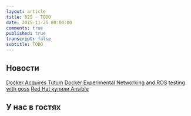 ```yaml
---
layout: article
title: 025 - TODO
date: 2015-11-25 00:00:00
comments: true
published: true
transcript: false
subtitle: TODO
---
```


## Новости

[Docker Acquires Tutum](http://blog.docker.com/2015/10/docker-acquires-tutum/)
[Docker Experimental Networking and ROS](http://toddsampson.com/post/131227320927/docker-experimental-networking-and-ros)
[testing with goss](http://www.unixdaemon.net/tools/testing-with-goss.html)
[Red Hat купили Ansible](http://www.redhat.com/en/about/press-releases/red-hat-acquire-it-automation-and-devops-leader-ansible)

## У нас в гостях
